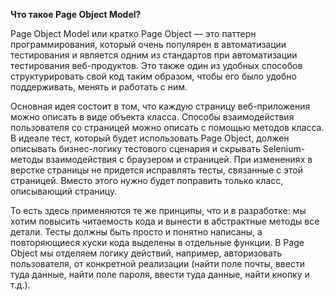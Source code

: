 **Что такое Page Object Model?**

Page Object Model или кратко Page Object — это паттерн программирования, который очень популярен в автоматизации тестирования и является одним из стандартов при автоматизации тестирования веб-продуктов. Это также один из удобных способов структурировать свой код таким образом, чтобы его было удобно поддерживать, менять и работать с ним.

Основная идея состоит в том, что каждую страницу веб-приложения можно описать в виде объекта класса. Способы взаимодействия пользователя со страницей можно описать с помощью методов класса. В идеале тест, который будет использовать Page Object, должен описывать бизнес-логику тестового сценария и скрывать Selenium-методы взаимодействия с браузером и страницей. При изменениях в верстке страницы не придется исправлять тесты, связанные с этой страницей. Вместо этого нужно будет поправить только класс, описывающий страницу.

То есть здесь применяются те же принципы, что и в разработке: мы хотим повысить читаемость кода и вынести в абстрактные методы все детали. Тесты должны быть просто и понятно написаны, а повторяющиеся куски кода выделены в отдельные функции. В Page Object мы отделяем логику действий, например, авторизовать пользователя, от конкретной реализации (найти поле почты, ввести туда данные, найти поле пароля, ввести туда данные, найти кнопку и т.д.). 
